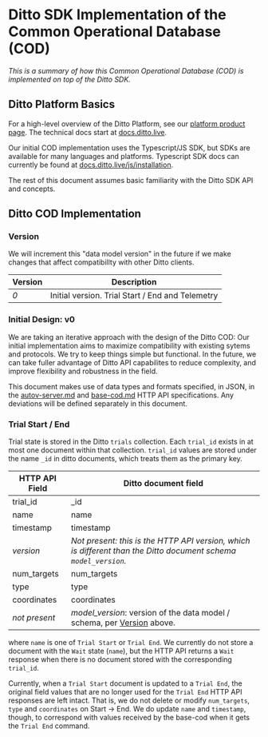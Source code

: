 
# Ditto SDK Implementation of the Common Operational Database (COD)

_This is a summary of how this Common Operational Database (COD) is implemented on top of the Ditto SDK._

## Ditto Platform Basics

For a high-level overview of the Ditto Platform, see our [platform product
page](https://ditto.live/platform). The technical docs start at
[docs.ditto.live](https://docs.ditto.live).

Our initial COD implementation uses the Typescript/JS SDK, but SDKs are available
for many languages and platforms. Typescript SDK docs can currently be found at
[docs.ditto.live/js/installation](https://docs.ditto.live/js/installation).

The rest of this document assumes basic familiarity with the Ditto SDK API and
concepts.

## Ditto COD Implementation

### Version
We will increment this "data model version" in the future if we make changes
that affect compatibillty with other Ditto clients.

| Version         | Description           |
|-----------------|-----------------------|
| *0*             | Initial version. Trial Start / End and Telemetry |


### Initial Design: v0
We are taking an iterative approach with the design of the Ditto COD: Our
initial implementation aims to maximize compatibility with existing sytems and
protocols. We try to keep things simple but functional. In the future, we can
take fuller advantage of Ditto API capabilites
to reduce complexity, and improve flexibility and robustness in the field.

This document makes use of data types and formats specified, in JSON,
in the [autov-server.md](./autov-server.md) and [base-cod.md](./base-cod.md)
HTTP API specifications. Any deviations will be defined separately in this
document.

### Trial Start / End

Trial state is stored in the Ditto `trials` collection. Each `trial_id` exists
in at most one document within that collection. `trial_id` values are stored
under the name `_id` in ditto documents, which treats them as the primary key.


| HTTP API Field  | Ditto document field |
|-----------------|----------------------|
| trial\_id       | _id |
| name            | name |
| timestamp       | timestamp |
| *version*  | _Not present: this is the HTTP API version, which is different than the Ditto document schema `model_version`._ |
| num\_targets     | num\_targets |
| type     | type |
| coordinates     | coordinates |
| _not present_     | *model\_version*: version of the data model / schema, per [Version](#version) above.|

where `name` is one of `Trial Start` or `Trial End`. We currently do not store
a document with the `Wait` state (`name`), but the HTTP API returns a `Wait`
response when there is no document stored with the corresponding `trial_id`.

Currently, when a `Trial Start` document is updated to a `Trial End`, the
original field values that are no longer used for the `Trial End` HTTP API
responses are left intact. That is, we do not delete or modify `num_targets`,
`type` and `coordinates` on Start -> End. We do update `name` and `timestamp`,
though, to correspond with values received by the base-cod when it gets the
`Trial End` command.
